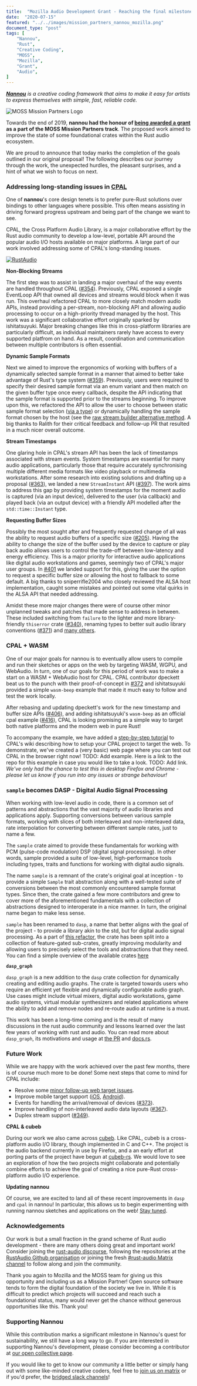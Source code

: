 ```yaml
---
title:  "Mozilla Audio Development Grant - Reaching the final milestone"
date:  "2020-07-15"
featured: "../../images/mission_partners_nannou_mozilla.png"
document_type: "post"
tags: [
    "Nannou",
    "Rust",
    "Creative Coding",
    "MOSS",
    "Mozilla",
    "Grant",
    "Audio",
]
---
```


*[**Nannou**](https://nannou.cc/) is a creative coding framework that aims to
make it easy for artists to express themselves with simple, fast, reliable
code.*

![MOSS Mission Partners Logo](../images/mission_partners_nannou_mozilla.png)

Towards the end of 2019, **nannou had the honour of [being awarded a
grant](https://nannou.cc/posts/moss_grant_announce) as a part of the MOSS
Mission Partners track**. The proposed work aimed to improve the state of some
foundational crates within the Rust audio ecosystem.

We are proud to announce that today marks the completion of the goals outlined
in our original proposal! The following describes our journey through the work,
the unexpected hurdles, the pleasant surprises, and a hint of what we wish to
focus on next.


### Addressing long-standing issues in [CPAL](https://github.com/rustaudio/cpal)

One of **nannou**'s core design tenets is to prefer pure-Rust solutions over
bindings to other languages where possible. This often means assisting in
driving forward progress upstream and being part of the change we want to see.

CPAL, the Cross Platform Audio Library, is a major collaborative effort by the
Rust audio community to develop a low-level, portable API around the popular
audio I/O hosts available on major platforms. A large part of our work involved
addressing some of CPAL's long-standing issues.

[![RustAudio](../images/rustaudio_logo.png)](https://github.com/RustAudio)

**Non-Blocking Streams**

The first step was to assist in landing a major overhaul of the way events are
handled throughout CPAL ([#354](https://github.com/RustAudio/cpal/pull/354)).
Previously, CPAL exposed a single EventLoop API that owned all devices and
streams would block when it was run. This overhaul refactored CPAL to more
closely match modern audio APIs, instead providing a per-stream, non-blocking
API and allowing audio processing to occur on a high-priority thread managed by
the host. This work was a significant collaborative effort originally sparked by
ishitatsuyuki. Major breaking changes like this in cross-platform libraries are
particularly difficult, as individual maintainers rarely have access to every
supported platfrom on hand. As a result, coordination and communication between
multiple contributors is often essential.

**Dynamic Sample Formats**

Next we aimed to improve the ergonomics of working with buffers of a dynamically
selected sample format in a manner that aimed to better take advantage of Rust's
type system ([#359](https://github.com/RustAudio/cpal/pull/359)). Previously,
users were required to specify their desired sample format via an enum variant
and then match on the given buffer type once every callback, despite the API
indicating that the sample format is supported prior to the streams beginning.
To improve upon this, we refactored the API to allow the user to choose between
static sample format selection ([via a
type](https://docs.rs/cpal/0.12.0/cpal/traits/trait.DeviceTrait.html#method.build_output_stream))
or dynamically handling the sample format chosen by the host (see the [raw
stream builder alternative
method](https://docs.rs/cpal/0.12.0/cpal/traits/trait.DeviceTrait.html#tymethod.build_output_stream_raw).
A big thanks to Ralith for their critical feedback and follow-up PR that
resulted in a much nicer overall outcome.

**Stream Timestamps**

One glaring hole in CPAL's stream API has been the lack of timestamps associated
with stream events. System timestamps are essential for many audio applications,
particularly those that require accurately synchronising multiple different
media formats like video playback or multimedia workstations. After some
research into existing solutions and drafting up a proposal
([#363](https://github.com/RustAudio/cpal/issues/363)), we landed a new
`StreamInstant` API ([#397](https://github.com/RustAudio/cpal/pull/397)). The
work aims to address this gap by providing system timestamps for the moment
audio is captured (via an input device), delivered to the user (via callback)
and played back (via an output device) with a friendly API modelled after the
`std::time::Instant` type.

**Requesting Buffer Sizes**

Possibly the most sought after and frequently requested change of all was the
ability to request audio buffers of a specific size
([#205](https://github.com/RustAudio/cpal/issues/205)). Having the ability to
change the size of the buffer used by the device to capture or play back audio
allows users to control the trade-off between low-latency and energy efficiency.
This is a major priority for interactive audio applications like digital audio
workstations and games, seemingly two of CPAL's major user groups. In
[#401](https://github.com/RustAudio/cpal/pull/401) we landed support for this,
giving the user the option to request a specific buffer size or allowing the
host to fallback to some default. A big thanks to sniperrifle2004 who closely
reviewed the ALSA host implementation, caught some mistakes and pointed out some
vital quirks in the ALSA API that needed addressing.

Amidst these more major changes there were of course other minor unplanned
tweaks and patches that made sense to address in between. These included
switching from `failure` to the lighter and more library-friendly `thiserror`
crate ([#340](https://github.com/RustAudio/cpal/pull/340)), renaming types to
better suit audio library conventions
([#371](https://github.com/RustAudio/cpal/pull/371)) and [many
others](https://github.com/RustAudio/cpal/pulls?q=is%3Apr+is%3Aclosed+author%3Amitchmindtree).


### CPAL + WASM

One of our major goals for nannou is to eventually allow users to compile and
run their sketches or apps on the web by targeting WASM, WGPU, and WebAudio. In
turn, one of our goals for this period of work was to make a start on a WASM +
WebAudio host for CPAL. CPAL contributor dpeckett beat us to the punch with
their proof-of-concept in [#372](https://github.com/RustAudio/cpal/pull/372) and
ishitatsuyuki provided a simple `wasm-beep` example that made it much easy to
follow and test the work locally.

After rebasing and updating dpeckett's work for the new timestamp and buffer
size APIs ([#406](https://github.com/RustAudio/cpal/pull/406)), and adding
ishitatsuyuki's `wasm-beep` as an official cpal example
([#416](https://github.com/RustAudio/cpal/pull/416)), CPAL is looking promising
as a simple way to target both native platforms and the modern web in pure Rust!

To accompany the example, we have added a [step-by-step
tutorial](https://github.com/RustAudio/cpal/wiki/Setting-up-a-new-CPAL-WASM-project)
to CPAL's wiki describing how to setup your CPAL project to target the web. To
demonstrate, we've created a (very basic) web page where you can test out CPAL
in the browser right now! TODO: Add example. Here is a link to the repo for this
example in case you would like to take a look. TODO: Add link. *We've only had
the chance to test this in desktop Firefox and Chrome - please let us know if
you run into any issues or strange behaviour!*


### `sample` becomes DASP - Digital Audio Signal Processing

When working with low-level audio in code, there is a common set of patterns and
abstractions that the vast majority of audio libraries and applications apply.
Supporting conversions between various sample formats, working with slices of
both interleaved and non-interleaved data, rate interpolation for converting
between different sample rates, just to name a few.

The `sample` crate aimed to provide these fundamentals for working with PCM
(pulse-code modulation) DSP (digital signal processing). In other words, sample
provided a suite of low-level, high-performance tools including types, traits
and functions for working with digital audio signals.

The name `sample` is a remnant of the crate's original goal at inception - to
provide a simple `Sample` trait abstraction along with a well-tested suite of
conversions between the most commonly encountered sample format types. Since
then, the crate gained a few more contributors and grew to cover more of the
aforementioned fundamentals with a collection of abstractions designed to
interoperate in a nice manner. In turn, the original name began to make less
sense.

`sample` has been renamed to `dasp`, a name that better aligns with the goal of
the project - to provide a library akin to the std, but for digital audio signal
processing. As a part of [this
refactor](https://github.com/RustAudio/dasp/pull/120), the crate has been split
into a collection of feature-gated sub-crates, greatly improving modularity and
allowing users to precisely select the tools and abstractions that they need.
You can find a simple overview of the available crates
[here](https://github.com/RustAudio/dasp#crates)

**`dasp_graph`**

`dasp_graph` is a new addition to the `dasp` crate collection for dynamically
creating and editing audio graphs. The crate is targeted towards users who
require an efficient yet flexible and dynamically configurable audio graph. Use
cases might include virtual mixers, digital audio workstations, game audio
systems, virtual modular synthesizers and related applications where the ability
to add and remove nodes and re-route audio at runtime is a must.

This work has been a long-time coming and is the result of many discussions in
the rust audio community and lessons learned over the last few years of working
with rust and audio. You can read more about `dasp_graph`, its motivations and
usage at [the PR](https://github.com/RustAudio/dasp/pull/130) and
[docs.rs](https://docs.rs/dasp_graph/0.11.0/dasp_graph/).


### Future Work

While we are happy with the work achieved over the past few months, there is of
course much more to be done! Some next steps that come to mind for CPAL include:

- Resolve some [minor follow-up web target
  issues](https://github.com/RustAudio/cpal/issues?q=is%3Aopen+is%3Aissue+label%3A%22platform+-+web%22).
- Improve mobile target support
  ([iOS](https://github.com/RustAudio/cpal/issues?q=is%3Aopen+is%3Aissue+label%3A%22platform+-+ios%22),
  [Android](https://github.com/RustAudio/cpal/labels/platform%20-%20android)).
- Events for handling the arrival/removal of devices
  ([#373](https://github.com/RustAudio/cpal/issues/373)).
- Improve handling of non-interleaved audio data layouts ([#367](https://github.com/RustAudio/cpal/issues/367)).
- Duplex stream support ([#349](https://github.com/RustAudio/cpal/issues/349)).

**CPAL & cubeb**

During our work we also came across [cubeb](https://github.com/kinetiknz/cubeb).
Like CPAL, cubeb is a cross-platform audio I/O library, though implemented in C
and C++. The project is the audio backend currently in use by Firefox, and a an
early effort at porting parts of the project have begun at
[cubeb-rs](https://github.com/djg/cubeb-rs). We would love to see an exploration
of how the two projects might collaborate and potentially combine efforts to
achieve the goal of creating a nice pure-Rust cross-platform audio I/O
experience.

**Updating nannou**

Of course, we are excited to land all of these recent improvements in `dasp` and
`cpal` in nannou! In particular, this allows us to begin experimenting with
running nannou sketches and applications on the web! [Stay
tuned](https://github.com/nannou-org/nannou/issues/7).


### Acknowledgements

Our work is but a small fraction in the grand scheme of Rust audio development -
there are many others doing great and important work! Consider joining the
[rust-audio discourse](https://rust-audio.discourse.group/), following the
repositories at the [RustAudio Github
organisation](https://github.com/rustaudio) or joining the fresh [#rust-audio
Matrix
channel](https://matrix.to/#/!OmPvYBHtyUKAbzvZFW:matrix.org?via=matrix.org) to
follow along and join the community.

Thank you again to Mozilla and the MOSS team for giving us this opportunity and
including us as a Mission Partner! Open source software tends to form the
digital foundation of the society we live in. While it is difficult to predict
which projects will succeed and reach such a foundational status, many would
never get the chance without generous opportunities like this. Thank you!


### Supporting Nannou

While this contribution marks a significant milestone in Nannou's quest for
sustainability, we still have a long way to go. If you are interested in
supporting Nannou's development, please consider becoming a contributor at [our
open collective page](https://opencollective.com/nannou).

If you would like to get to know our community a little better or simply hang
out with some like-minded creative coders, feel free to [join us on
matrix](https://matrix.to/#/+nannou:matrix.org) or if you'd prefer, the [bridged
slack channels](https://communityinviter.com/apps/nannou/nannou-slack)!
